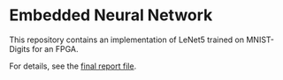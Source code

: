 # Embedded Neural Network

This repository contains an implementation of LeNet5 trained on MNIST-Digits for an FPGA.

For details, see the [final report file](/BryanBlakeslee_ProjectFinalReport.pdf).